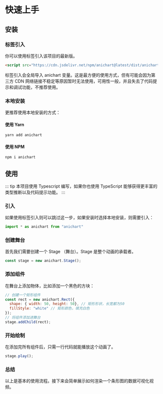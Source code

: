 # 快速上手

## 安装

### 标签引入

你可以使用标签引入该项目的最新版。

``` html
<script src="https://cdn.jsdelivr.net/npm/anichart@latest/dist/anichart.min.js"></script>
```

标签引入会全局导入 anichart 变量。这是最方便的使用方式，但有可能会因为第三方 CDN 网络链接不稳定等原因暂时无法使用，可用性一般，并且失去了代码提示和调试功能，不推荐使用。

### 本地安装

更推荐使用本地安装的方式：

#### 使用 Yarn

``` bash
yarn add anichart
```

#### 使用 NPM

``` bash
npm i anichart
```

## 使用

::: tip
本项目使用 Typescript 编写，如果你也使用 TypeScript 能够获得更丰富的类型推断以及代码提示功能。
:::

### 引入

如果使用标签引入则可以跳过这一步，如果安装时选择本地安装，则需要引入：

``` js
import * as anichart from "anichart"
```

### 创建舞台

首先我们需要创建一个 Stage （舞台）。Stage 是整个动画的承载者。

``` js
const stage = new anichart.Stage();
```

### 添加组件

在舞台上添加物体，比如添加一个黑色的方块：

``` js
// 创建一个矩形组件
const rect = new anichart.Rect({
  shape: { width: 50, height: 50}, // 矩形形状，长宽都为50
  fillStyle: "white" // 矩形颜色，填充白色
});
// 将组件添加进舞台
stage.addChild(rect);
```

### 开始绘制

在添加完所有组件后，只需一行代码就能播放这个动画了。

``` js
stage.play();
```

### 总结

以上是基本的使用流程。接下来会简单展示如何渲染一个条形图的数据可视化视频。
